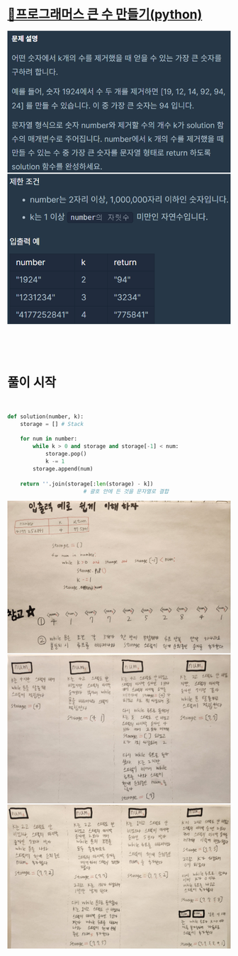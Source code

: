 # [🔨프로그래머스 큰 수 만들기(python)](https://school.programmers.co.kr/learn/courses/30/lessons/42883)

![Desktop View](./pic1/4.png)
![Desktop View](./pic1/5.png)
<br>
<br>
<br>
<br>
<br>

# 풀이 시작
<br>

```py
def solution(number, k):
    storage = [] # Stack
    
    for num in number:
        while k > 0 and storage and storage[-1] < num:
            storage.pop()
            k -= 1
        storage.append(num)
        
    return ''.join(storage[:len(storage) - k])
						# 괄호 안에 든 것을 문자열로 결합
```

![Desktop View](./pic1/6.png)
![Desktop View](./pic1/7.png)
![Desktop View](./pic1/8.png)